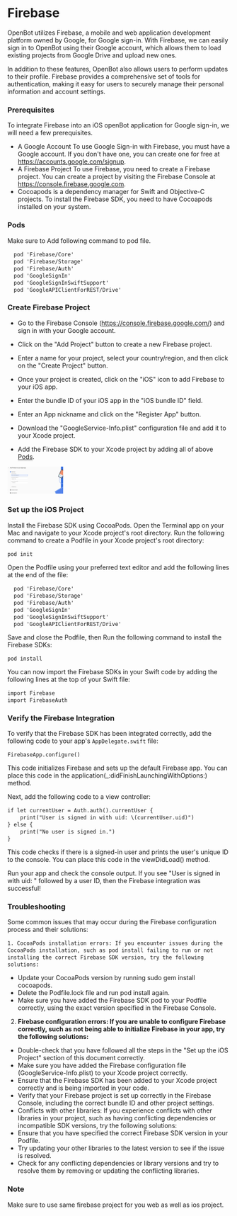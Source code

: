
# Firebase

OpenBot utilizes Firebase, a mobile and web application development platform owned by Google, for Google sign-in. With Firebase, we can easily sign in to OpenBot using their Google account, which allows them to load existing projects from Google Drive and upload new ones.

In addition to these features, OpenBot also allows users to perform updates to their profile. Firebase provides a comprehensive set of tools for authentication, making it easy for users to securely manage their personal information and account settings.

### Prerequisites

To integrate Firebase into an iOS openBot application for Google sign-in, we will need a few prerequisites.

- A Google Account To use Google Sign-in with Firebase, you must have a Google account. If you don't have one, you can create one for free at https://accounts.google.com/signup.
- A Firebase Project To use Firebase, you need to create a Firebase project. You can create a project by visiting the Firebase Console at https://console.firebase.google.com.
- Cocoapods is a dependency manager for Swift and Objective-C projects. To install the Firebase SDK, you need to have Cocoapods installed on your system.

### Pods

Make sure to Add following command to pod file.
```
  pod 'Firebase/Core'
  pod 'Firebase/Storage'
  pod 'Firebase/Auth'
  pod 'GoogleSignIn'
  pod 'GoogleSignInSwiftSupport'
  pod 'GoogleAPIClientForREST/Drive' 
  ```

### Create Firebase Project

- Go to the Firebase Console (https://console.firebase.google.com/) and sign in with your Google account.

- Click on the "Add Project" button to create a new Firebase project.

- Enter a name for your project, select your country/region, and then click on the "Create Project" button.

- Once your project is created, click on the "iOS" icon to add Firebase to your iOS app.

- Enter the bundle ID of your iOS app in the "iOS bundle ID" field.

- Enter an App nickname and click on the "Register App" button.

- Download the "GoogleService-Info.plist" configuration file and add it to your    Xcode project.

- Add the Firebase SDK to your Xcode project by adding all of above [Pods](#Pods).

<p align="left">
<img src="../../../../docs/images/ios_firebase_registration.png" alt="firebase" width="25%" />
</p>

### Set up the iOS Project

Install the Firebase SDK using CocoaPods. Open the Terminal app on your Mac and navigate to your Xcode project's root directory. Run the following command to create a Podfile in your Xcode project's root directory:
```
pod init
```
Open the Podfile using your preferred text editor and add the following lines at the end of the file:
```
  pod 'Firebase/Core'
  pod 'Firebase/Storage'
  pod 'Firebase/Auth'
  pod 'GoogleSignIn'
  pod 'GoogleSignInSwiftSupport'
  pod 'GoogleAPIClientForREST/Drive' 
  ```
Save and close the Podfile, then Run the following command to install the Firebase SDKs:
  ```
  pod install
```
You can now import the Firebase SDKs in your Swift code by adding the following lines at the top of your Swift file:
```
import Firebase
import FirebaseAuth
```

### Verify the Firebase Integration
To verify that the Firebase SDK has been integrated correctly, add the following code to your app's `AppDelegate.swift` file:
```
FirebaseApp.configure()
```
This code initializes Firebase and sets up the default Firebase app. You can place this code in the application(_:didFinishLaunchingWithOptions:) method.

Next, add the following code to a view controller:
```
if let currentUser = Auth.auth().currentUser {
    print("User is signed in with uid: \(currentUser.uid)")
} else {
    print("No user is signed in.")
}
```
This code checks if there is a signed-in user and prints the user's unique ID to the console. You can place this code in the viewDidLoad() method.

Run your app and check the console output. If you see "User is signed in with uid: " followed by a user ID, then the Firebase integration was successful!

### Troubleshooting

Some common issues that may occur during the Firebase configuration process and their solutions:

    1. CocoaPods installation errors: If you encounter issues during the CocoaPods installation, such as pod install failing to run or not installing the correct Firebase SDK version, try the following solutions:
- Update your CocoaPods version by running sudo gem install cocoapods.
- Delete the Podfile.lock file and run pod install again.
- Make sure you have added the Firebase SDK pod to your Podfile correctly, using the exact version specified in the Firebase Console.

2. **Firebase configuration errors: If you are unable to configure Firebase correctly, such as not being able to initialize Firebase in your app, try the following solutions:**

- Double-check that you have followed all the steps in the "Set up the iOS Project" section of this document correctly.
- Make sure you have added the Firebase configuration file (GoogleService-Info.plist) to your Xcode project correctly.
- Ensure that the Firebase SDK has been added to your Xcode project correctly and is being imported in your code.
- Verify that your Firebase project is set up correctly in the Firebase Console, including the correct bundle ID and other project settings.
- Conflicts with other libraries: If you experience conflicts with other libraries in your project, such as having conflicting dependencies or incompatible SDK versions, try the following solutions:
- Ensure that you have specified the correct Firebase SDK version in your Podfile.
- Try updating your other libraries to the latest version to see if the issue is   resolved.
- Check for any conflicting dependencies or library versions and try to resolve them by removing or updating the conflicting libraries.

### Note

Make sure to use same firebase project for you web as well as ios project.